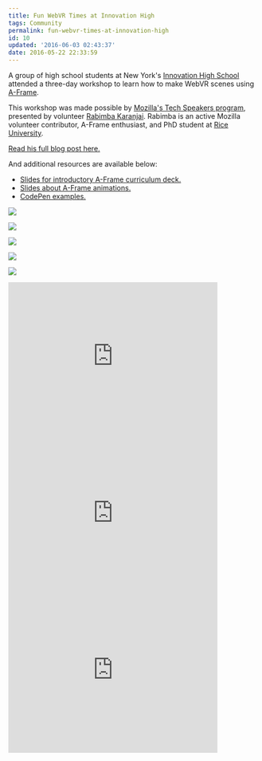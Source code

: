 ```yaml
---
title: Fun WebVR Times at Innovation High
tags: Community
permalink: fun-webvr-times-at-innovation-high
id: 10
updated: '2016-06-03 02:43:37'
date: 2016-05-22 22:33:59
---
```


A group of high school students at New York's [Innovation High School](http://www.innovationhighschool.org/) attended a three-day workshop to learn how to make WebVR scenes using [A-Frame](https://aframe.io/).

This workshop was made possible by [Mozilla's Tech Speakers program](https://wiki.mozilla.org/TechSpeakers), presented by volunteer [Rabimba Karanjai](https://twitter.com/rabimba). Rabimba is an active Mozilla volunteer contributor, A-Frame enthusiast, and PhD student at [Rice University](http://www.rice.edu/).

[Read his full blog post here.](http://blog.rabimba.com/2016/05/vr-for-everyone-when-you-get-to-play.html)

And additional resources are available below:

* [Slides for introductory A-Frame curriculum deck.](https://docs.google.com/presentation/d/1_Bo8CIlpcXfv7115qyM8t20nNufM_O874lWy24_0WRM/edit)
* [Slides about A-Frame animations.](https://docs.google.com/presentation/d/1aPFz3aLBxa1x1B95GsUd6BmgUUXIudYpB2bQPfYAi-s/edit)
* [CodePen examples.](http://codepen.io/rabimba/)


![](/content/images/2016/05/IMG_20160314_135219.jpg)

![](/content/images/2016/05/IMG_20160315_112900.jpg)

![](/content/images/2016/05/IMG_20160315_111705.jpg)

![](/content/images/2016/05/IMG_20160314_123708.jpg)

![](/content/images/2016/05/PANO_20160314_123750.jpg)

<iframe width="420" height="315" src="https://www.youtube.com/embed/0YIk_WD8Ox8?rel=0" frameborder="0" allowfullscreen></iframe>

<iframe width="420" height="315" src="https://www.youtube.com/embed/-1CIviLNU3w?rel=0" frameborder="0" allowfullscreen></iframe>

<iframe width="420" height="315" src="https://www.youtube.com/embed/F2-561renpg?rel=0" frameborder="0" allowfullscreen></iframe>
